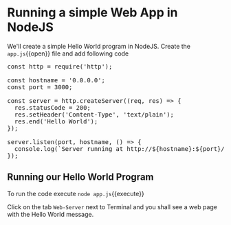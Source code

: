 # Running a simple Web App in NodeJS

We'll create a simple Hello World program in NodeJS. Create the `app.js`{{open}} file and add following code

<pre class="file" data-filename="app.js" data-target="replace">
const http = require('http');

const hostname = '0.0.0.0';
const port = 3000;

const server = http.createServer((req, res) => {
  res.statusCode = 200;
  res.setHeader('Content-Type', 'text/plain');
  res.end('Hello World');
});

server.listen(port, hostname, () => {
  console.log(`Server running at http://${hostname}:${port}/`);
});
</pre>

## Running our Hello World Program

To run the code execute `node app.js`{{execute}}

Click on the tab `Web-Server` next to Terminal and you shall see a web page with the Hello World message.
